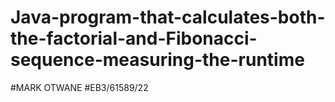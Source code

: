 # Java-program-that-calculates-both-the-factorial-and-Fibonacci-sequence-measuring-the-runtime
#MARK OTWANE
#EB3/61589/22
